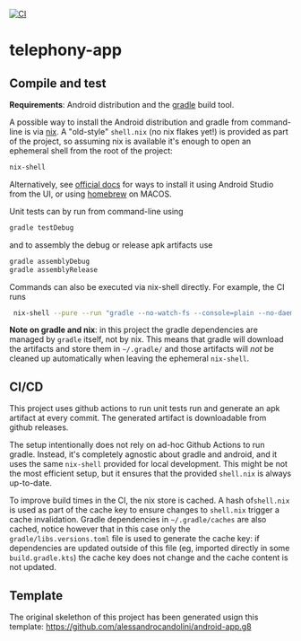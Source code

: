 [![CI](https://github.com/alessandrocandolini/telephony-app/actions/workflows/ci.yml/badge.svg)](https://github.com/alessandrocandolini/telephony-app/actions/workflows/ci.yml)

# telephony-app

## Compile and test 

**Requirements**: Android distribution and the [gradle](https://gradle.org/) build tool. 

A possible way to install the Android distribution and gradle from command-line is via [nix](https://nixos.org/). A "old-style" `shell.nix` (no nix flakes yet!) is provided as part of the project, so assuming nix is available it's enough to open an ephemeral shell from the root of the project: 
```bash
nix-shell 
```
Alternatively, see [official docs](https://developer.android.com/studio) for ways to install it using Android Studio from the UI, or using [homebrew](https://brew.sh/) on MACOS. 


Unit tests can by run from command-line using 
```bash
gradle testDebug
```
and to assembly the debug or release apk artifacts use 
```bash 
gradle assemblyDebug 
gradle assemblyRelease 
```

Commands can also be executed via nix-shell directly. For example, the CI runs 
```bash
 nix-shell --pure --run "gradle --no-watch-fs --console=plain --no-daemon --info testDebug assembleDebug
```

**Note on gradle and nix**: in this project the gradle dependencies are managed by `gradle` itself, not by nix. This means that gradle will download the artifacts and store them in `~/.gradle/` and those artifacts will *not* be cleaned up automatically when leaving the ephemeral `nix-shell`. 


## CI/CD 

This project uses github actions to run unit tests run and generate an apk artifact at every commit. The generated artifact is downloadable from github releases.

The setup intentionally does not rely on ad-hoc Github Actions to run gradle. Instead, it's completely agnostic about gradle and android, and it uses the same `nix-shell` provided for local development. 
This might be not the most efficient setup, but it ensures that the provided `shell.nix` is always up-to-date. 

To improve build times in the CI, the nix store is cached. A hash of`shell.nix` is used as part of the cache key to ensure changes to `shell.nix` trigger a cache invalidation. Gradle dependencies in `~/.gradle/caches` are also cached, notice however that in this case only the `gradle/libs.versions.toml` file is used to generate the cache key: if dependencies are updated outside of this file (eg, imported directly in some `build.gradle.kts`) the cache key does not change and the cache content is not updated. 


## Template

The original skelethon of this project has been generated usign this template: https://github.com/alessandrocandolini/android-app.g8 
